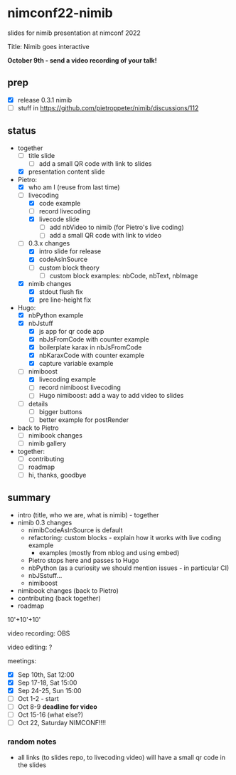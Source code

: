 # nimconf22-nimib

slides for nimib presentation at nimconf 2022

Title: Nimib goes interactive

**October 9th - send a video recording of your talk!**

## prep

- [x] release 0.3.1 nimib
- [ ] stuff in https://github.com/pietroppeter/nimib/discussions/112

## status

- together
  - [ ] title slide
    - [ ] add a small QR code with link to slides
  - [x] presentation content slide
- Pietro:
  - [x] who am I (reuse from last time)
  - [ ] livecoding
    - [x] code example
    - [ ] record livecoding
    - [x] livecode slide
      - [ ] add nbVideo to nimib (for Pietro's live coding)
      - [ ] add a small QR code with link to video
  - [ ] 0.3.x changes
    - [x] intro slide for release
    - [x] codeAsInSource
    - [ ] custom block theory
      - [ ] custom block examples: nbCode, nbText, nbImage
  - [x] nimib changes
    - [x] stdout flush fix
    - [x] pre line-height fix
- Hugo:
  - [x] nbPython example
  - [x] nbJstuff
    - [x] js app for qr code app
    - [x] nbJsFromCode with counter example
    - [x] boilerplate karax in nbJsFromCode
    - [x] nbKaraxCode with counter example
    - [x] capture variable example
  - [ ] nimiboost
    - [x] livecoding example
    - [ ] record nimiboost livecoding
    - [ ] Hugo nimiboost: add a way to add video to slides
  - [ ] details
    - [ ] bigger buttons
    - [ ] better example for postRender
- back to Pietro
  - [ ] nimibook changes
  - [ ] nimib gallery
- together:
  - [ ] contributing
  - [ ] roadmap
  - [ ] hi, thanks, goodbye

## summary

- intro (title, who we are, what is nimib) - together
- nimib 0.3 changes
  - nimibCodeAsInSource is default
  - refactoring: custom blocks - explain how it works with live coding example
    - examples (mostly from nblog and using embed)
  - Pietro stops here and passes to Hugo
  - nbPython (as a curiosity we should mention issues - in particular CI)
  - nbJSstuff...
  - nimiboost
- nimibook changes (back to Pietro)
- contributing (back together)
- roadmap

10'+10'+10'

video recording: OBS

video editing: ?

meetings:
- [x] Sep 10th, Sat 12:00
- [x] Sep 17-18, Sat 15:00
- [x] Sep 24-25, Sun 15:00
- [ ] Oct 1-2 - start
- [ ] Oct 8-9 **deadline for video**
- [ ] Oct 15-16 (what else?)
- [ ] Oct 22, Saturday NIMCONF!!!!

### random notes

- all links (to slides repo, to livecoding video) will have a small qr code in the slides
